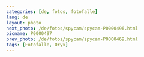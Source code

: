 ```yaml
---
categories: [de, fotos, fotofalle]
lang: de
layout: photo
next_photo: /de/fotos/spycam/spycam-P0000496.html
picname: P0000497
prev_photo: /de/fotos/spycam/spycam-P0000469.html
tags: [Fotofalle, Oryx]
---
```

